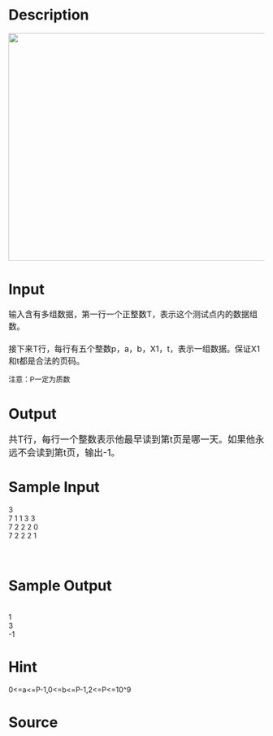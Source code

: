 
# Description

<div class="content"><p><img height="448" width="784" alt="" src="/source/bzoj/3122/img/aHR0cHM6Ly9seWRzeS5jb20vSnVkZ2VPbmxpbmUvdXBsb2FkLzIwMTMwNC8xKDIpLmpwZw==.jpg"/></p></div>

# Input

<div class="content"><p><span style="font-size: medium">输入含有多组数据，第一行一个正整数T，表示这个测试点内的数据组数。  <br/>
 <br/>
接下来T行，每行有五个整数p，a，b，X1，t，表示一组数据。保证X1和t都是合法的页码。 <br/>
</span></p>
<p><span style="font-family: Helvetica, &#39;Microsoft Yahei&#39;, verdana; font-size: 14px; line-height: 23px;">注意：P一定为质数</span></p></div>

# Output

<div class="content"><p><font size="4">共T行，每行一个整数表示他最早读到第t页是哪一天。如果他永远不会读到第t页，输出-1。 <br/>
</font></p></div>

# Sample Input

<div class="content"><span class="sampledata">3 <br/>
7  1 1 3 3<br/>
7  2 2 2 0<br/>
7  2 2 2 1<br/>
 <br/>
 <br/>
</span></div>

# Sample Output

<div class="content"><span class="sampledata"> <br/>
1 <br/>
3 <br/>
-1 <br/>
</span></div>

# Hint

<div class="content"><p></p><p>0&lt;=a&lt;=P-1,0&lt;=b&lt;=P-1,2&lt;=P&lt;=10^9</p><p></p></div>

# Source

<div class="content"><p><a href="problemset.php?search="></a></p></div>

